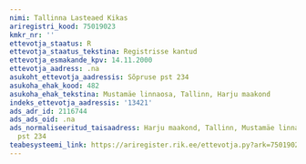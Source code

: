 ```yaml
---
nimi: Tallinna Lasteaed Kikas
ariregistri_kood: 75019023
kmkr_nr: ''
ettevotja_staatus: R
ettevotja_staatus_tekstina: Registrisse kantud
ettevotja_esmakande_kpv: 14.11.2000
ettevotja_aadress: .na
asukoht_ettevotja_aadressis: Sõpruse pst 234
asukoha_ehak_kood: 482
asukoha_ehak_tekstina: Mustamäe linnaosa, Tallinn, Harju maakond
indeks_ettevotja_aadressis: '13421'
ads_adr_id: 2116744
ads_ads_oid: .na
ads_normaliseeritud_taisaadress: Harju maakond, Tallinn, Mustamäe linnaosa, Sõpruse
  pst 234
teabesysteemi_link: https://ariregister.rik.ee/ettevotja.py?ark=75019023&ref=rekvisiidid
---
```

